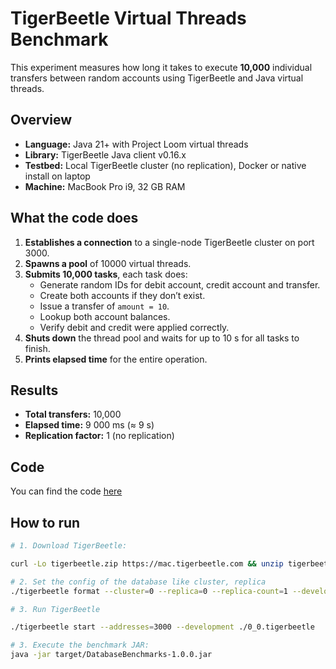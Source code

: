 # TigerBeetle Virtual Threads Benchmark

This experiment measures how long it takes to execute **10,000** individual transfers between random accounts using TigerBeetle and Java virtual threads.

## Overview
- **Language:** Java 21+ with Project Loom virtual threads
- **Library:** TigerBeetle Java client v0.16.x
- **Testbed:** Local TigerBeetle cluster (no replication), Docker or native install on laptop
- **Machine:** MacBook Pro i9, 32 GB RAM

## What the code does
1. **Establishes a connection** to a single-node TigerBeetle cluster on port 3000.
2. **Spawns a pool** of 10000 virtual threads.
3. **Submits 10,000 tasks**, each task does:
    - Generate random IDs for debit account, credit account and transfer.
    - Create both accounts if they don’t exist.
    - Issue a transfer of `amount = 10`.
    - Lookup both account balances.
    - Verify debit and credit were applied correctly.
4. **Shuts down** the thread pool and waits for up to 10 s for all tasks to finish.
5. **Prints elapsed time** for the entire operation.

## Results
- **Total transfers:** 10,000
- **Elapsed time:** 9 000 ms (≈ 9 s)
- **Replication factor:** 1 (no replication)

## Code

You can find the code [here](src/main/java/reactive/TigerBeetleFeature.java)

## How to run

```bash
# 1. Download TigerBeetle:

curl -Lo tigerbeetle.zip https://mac.tigerbeetle.com && unzip tigerbeetle.zip ./tigerbeetle version

# 2. Set the config of the database like cluster, replica
./tigerbeetle format --cluster=0 --replica=0 --replica-count=1 --development ./0_0.tigerbeetle

# 3. Run TigerBeetle

./tigerbeetle start --addresses=3000 --development ./0_0.tigerbeetle

# 3. Execute the benchmark JAR:
java -jar target/DatabaseBenchmarks-1.0.0.jar


```


